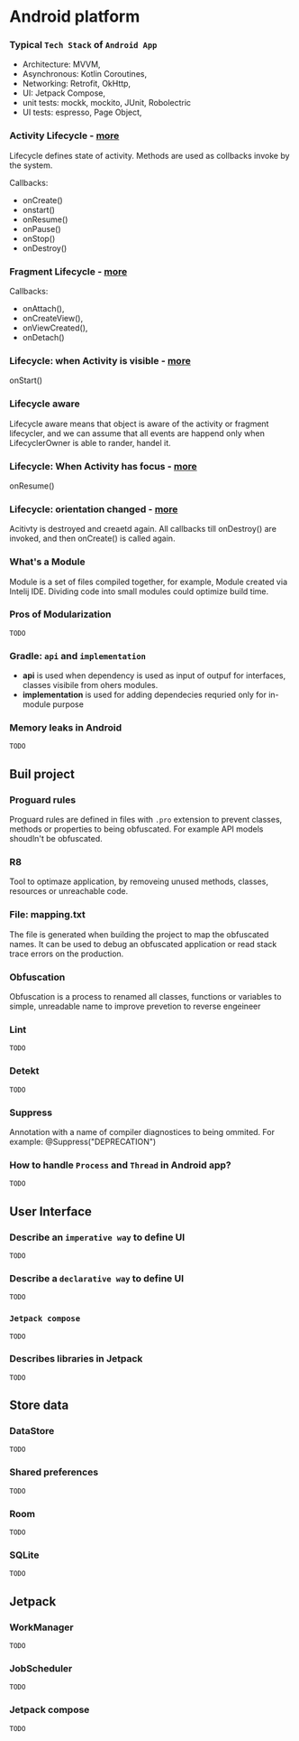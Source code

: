 # Android platform

### **Typical `Tech Stack` of `Android App`**
- Architecture: MVVM,
- Asynchronous: Kotlin Coroutines,
- Networking: Retrofit, OkHttp,
- UI: Jetpack Compose,
- unit tests: mockk, mockito, JUnit, Robolectric
- UI tests: espresso, Page Object,

### **Activity Lifecycle** - [more](https://developer.android.com/guide/components/activities/activity-lifecycle#alc)

Lifecycle defines state of activity. Methods are used as collbacks invoke by the system.
 
Callbacks:
- onCreate() 
- onstart() 
- onResume() 
- onPause() 
- onStop() 
- onDestroy()

### **Fragment Lifecycle** - [more](https://developer.android.com/guide/fragments/lifecycle#states)
Callbacks:
- onAttach(), 
- onCreateView(), 
- onViewCreated(),
- onDetach()

### Lifecycle: when Activity is visible - [more](https://developer.android.com/guide/components/activities/activity-lifecycle#alc)
onStart() 

### **Lifecycle aware**
Lifecycle aware means that object is aware of the activity or fragment lifecycler, and we can assume that all events are happend only when LifecyclerOwner is able to rander, handel it.


### **Lifecycle: When Activity has focus** - [more](https://developer.android.com/guide/components/activities/activity-lifecycle#alc)
onResume()


### **Lifecycle: orientation changed** - [more](https://developer.android.com/guide/components/activities/activity-lifecycle#alc)
Acitivty is destroyed and creaetd again. All callbacks till onDestroy() are invoked, and then onCreate() is called again.   

### **What's a Module**
Module is a set of files compiled together, for example, Module created via Intelij IDE. Dividing code into small modules could optimize build time.

### **Pros of Modularization**
```
TODO
```

### **Gradle: `api` and `implementation`**
- **api** is used when dependency is used as input of outpuf for interfaces, classes visibile from ohers modules.
- **implementation** is used for adding dependecies requried only for in-module purpose 
 
### **Memory leaks in Android**
```
TODO
```

## Buil project

### **Proguard rules**
Proguard rules are defined in files with `.pro` extension to prevent classes, methods or properties to being obfuscated. For example API models shoudln't be obfuscated. 

### **R8**
Tool to optimaze application, by removeing unused methods, classes, resources or unreachable code.

### File: **mapping.txt**
The file is generated when building the project to map the obfuscated names. It can be used to debug an obfuscated application or read stack trace errors on the production.  

### **Obfuscation**
Obfuscation is a process to renamed all classes, functions or variables to simple, unreadable name to improve prevetion to reverse engeineer

### **Lint**
```
TODO
```

### **Detekt**
```
TODO
```

### **Suppress**
Annotation with a name of compiler diagnostices to being ommited. For example: @Suppress("DEPRECATION")

### How to handle `Process` and `Thread` in Android app?
```
TODO
```

## **User Interface**

### Describe an `imperative way` to define UI
```
TODO
```

### Describe a `declarative way` to define UI
```
TODO
```

### `Jetpack compose`
```
TODO
```

### Describes libraries in Jetpack
```
TODO
```

## **Store data**

### **DataStore**
```
TODO
```

### **Shared preferences**
```
TODO
```

### **Room**
```
TODO
```

### **SQLite**
```
TODO
```

## **Jetpack**

### **WorkManager**
```
TODO
```

### **JobScheduler**
```
TODO
```

### **Jetpack compose**
```
TODO
```
